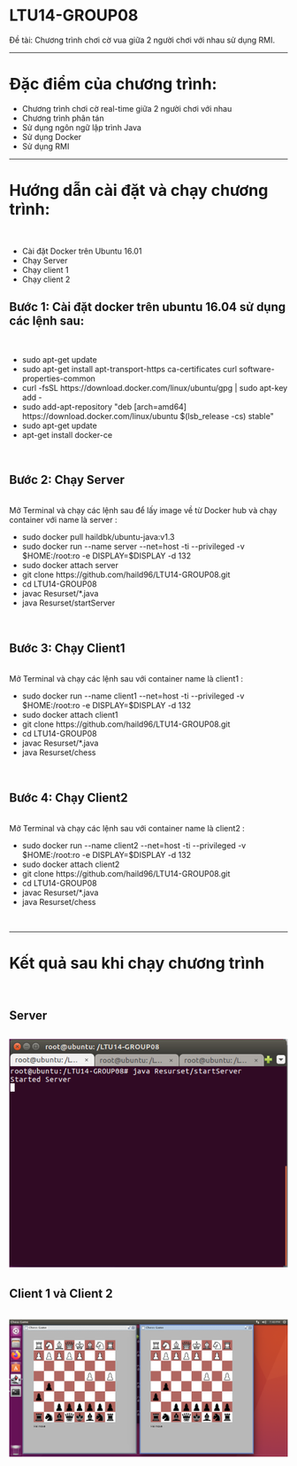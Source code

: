 # LTU14-GROUP08
Đề tài: Chương trình chơi cờ vua giữa 2 người chơi với nhau sử dụng RMI.
<hr>
<h1>Đặc điểm của chương trình:</h1>
<ul>
  <li>Chương trình chơi cờ real-time giữa 2 người chơi với nhau</li> 
  <li>Chương trình phân tán</li> 
  <li>Sử dụng ngôn ngữ lập trình Java</li>
  <li>Sử dụng Docker</li>
  <li>Sử dụng RMI</li>
</ul>
<hr>
<h1>Hướng dẫn cài đặt và chạy chương trình:</h1><br>
<ul>
  <li>Cài đặt Docker trên Ubuntu 16.01</li> 
  <li>Chạy Server</li> 
  <li>Chạy client 1</li>
  <li>Chạy client 2</li>
</ul>
<h2>Bước 1: Cài đặt docker trên ubuntu 16.04 sử dụng các lệnh sau:</h2><br>
<ul> 
  <li>sudo apt-get update</li> 
  <li>sudo apt-get install apt-transport-https ca-certificates curl software-properties-common</li> 
  <li>curl -fsSL https://download.docker.com/linux/ubuntu/gpg | sudo apt-key add -</li>
  <li>sudo add-apt-repository "deb [arch=amd64] https://download.docker.com/linux/ubuntu $(lsb_release -cs) stable"</li>
  <li>sudo apt-get update</li>
  <li>apt-get install docker-ce</li>
</ul>
<br>
<h2>Bước 2: Chạy Server </h2><br>
 Mở Terminal và chạy các lệnh sau để lấy image về từ Docker hub và chạy container với name là server :<br>
<ul>
  <li>sudo docker pull haildbk/ubuntu-java:v1.3</li> 
  <li>sudo docker run  --name server --net=host  -ti --privileged -v $HOME:/root:ro -e DISPLAY=$DISPLAY  -d 132</li>
  <li>sudo docker attach server</li>
  <li>git clone https://github.com/haild96/LTU14-GROUP08.git</li>
  <li>cd LTU14-GROUP08</li>
  <li>javac Resurset/*.java</li>
  <li>java Resurset/startServer</li>
</ul>
<br>
<h2>Bước 3: Chạy Client1</h2><br>
 Mở Terminal và chạy các lệnh sau với container name là client1 :<br>
<ul>
  <li>sudo docker run  --name client1 --net=host  -ti --privileged -v $HOME:/root:ro -e DISPLAY=$DISPLAY  -d 132</li>
  <li>sudo docker attach client1</li>
  <li>git clone https://github.com/haild96/LTU14-GROUP08.git</li>
  <li>cd LTU14-GROUP08</li>
  <li>javac Resurset/*.java</li>
  <li>java Resurset/chess</li>
</ul>
<br>
<h2>Bước 4: Chạy Client2 </h2><br>
 Mở Terminal và chạy các lệnh sau với container name là client2 :<br>
<ul>
  <li>sudo docker run  --name client2 --net=host  -ti --privileged -v $HOME:/root:ro -e DISPLAY=$DISPLAY  -d 132</li>
  <li>sudo docker attach client2</li>
  <li>git clone https://github.com/haild96/LTU14-GROUP08.git</li>
  <li>cd LTU14-GROUP08</li>
  <li>javac Resurset/*.java</li>
  <li>java Resurset/chess</li>
</ul>
<br>

<hr>
<h1>Kết quả sau khi chạy chương trình</h1><br>
<h2>Server<h2>
  <img src="https://raw.githubusercontent.com/haild96/LTU14-GROUP08/master/Resurset/images/server.png">
<h2>Client 1 và Client 2</h2><br>
  <img src="https://raw.githubusercontent.com/haild96/LTU14-GROUP08/master/Resurset/images/clients.png">
